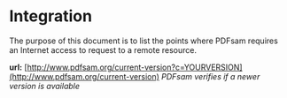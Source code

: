 Integration
=============
The purpose of this document is to list the points where PDFsam requires an Internet access to request to a remote resource.

**url:** [http://www.pdfsam.org/current-version?c=YOURVERSION](http://www.pdfsam.org/current-version)
*PDFsam verifies if a newer version is available*

